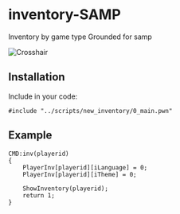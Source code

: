 # inventory-SAMP

Inventory by game type Grounded for samp

![Crosshair](https://i.imgur.com/HpctwEu.png)

## Installation

Include in your code:
```pawn
#include "../scripts/new_inventory/0_main.pwn"
```

## Example
```pawn
CMD:inv(playerid)
{
    PlayerInv[playerid][iLanguage] = 0;
    PlayerInv[playerid][iTheme] = 0;

    ShowInventory(playerid);
    return 1;
}
```
